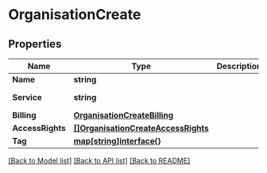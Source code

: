 # OrganisationCreate

## Properties

Name | Type | Description | Notes
------------ | ------------- | ------------- | -------------
**Name** | **string** |  | [optional] 
**Service** | **string** |  | [optional] [default to 5c9cc1c3255c16c3e899a4e8]
**Billing** | [**OrganisationCreateBilling**](organisation_create_billing.md) |  | [optional] 
**AccessRights** | [**[]OrganisationCreateAccessRights**](organisation_create_accessRights.md) |  | [optional] 
**Tag** | [**map[string]interface{}**](.md) |  | [optional] 

[[Back to Model list]](../README.md#documentation-for-models) [[Back to API list]](../README.md#documentation-for-api-endpoints) [[Back to README]](../README.md)


